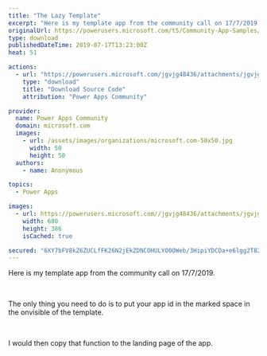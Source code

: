 ```yaml
---
title: "The Lazy Template"
excerpt: "Here is my template app from the community call on 17/7/2019. The only thing you need to do is to put your app id in the marked space in the"
originalUrl: https://powerusers.microsoft.com/t5/Community-App-Samples/The-Lazy-Template/td-p/323030
type: download
publishedDateTime: 2019-07-17T13:23:00Z
heat: 51

actions:
  - url: "https://powerusers.microsoft.com/jgvjg48436/attachments/jgvjg48436/AppFeedbackGallery/208/2/LazyTemplate.msapp"
    type: "download"
    title: "Download Source Code"
    attribution: "Power Apps Community"

provider:
  name: Power Apps Community
  domain: microsoft.com
  images:
    - url: /assets/images/organizations/microsoft.com-50x50.jpg
      width: 50
      height: 50
  authors:
    - name: Anonymous

topics:
  - Power Apps

images:
  - url: https://powerusers.microsoft.com//jgvjg48436/attachments/jgvjg48436/AppFeedbackGallery/208/1/Template.JPG
    width: 680
    height: 386
    isCached: true

secured: "6XY7bFV8kZ6ZUCLfFK26N2jEkZDNCOHULYO0OWeb/3HipiYDCDa+e6lgg2T82CToRc+I4UpqJBcsHIrx7XK88bNP4C18HGQJNzi5t7Cv4ZxGWRQBP99O9hGacDzEjjgz5y4VqHIOiCtP9YYw5avg/U54ThWqEZffwLU1JplFTuYqC1i4wK9NJBUeF/XZBnZrpdOYgeAFICU1sK84GD+IUD/BCZCzbID2tjCPAbtFR9EvbfZ0FA1/8GPbldAgwIwPea7KT+CTxur0gJUEvzqj3GwgxwNMWuyGRrUgIhlJ+YqU5qZ+kXRNqA2ma5ZUZff+xCOPOiHEaQNX9JVPeCQ9c8CK5rRW73QAXxQAk0mrdJ+v9g/uTCRUUg/dN+qPDbwzxgcCHmQ0SaK0W/BTkWub/+cFvvtm0pnu2TwQQywsn8MmOUtBrEKHAkmBrm1ks8tA;DieZAagylwJUzdX1lBUB2w=="
---
```

<p>Here is my template app from the community call on 17/7/2019.</p><p>&nbsp;</p><p>The only thing you need to do is to put your app id in the marked space in the onvisible of the template.</p><p>&nbsp;</p><p>I would then copy that function to the landing page of the app.</p>


